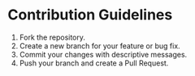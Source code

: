 # Contribution Guidelines

1. Fork the repository.
2. Create a new branch for your feature or bug fix.
3. Commit your changes with descriptive messages.
4. Push your branch and create a Pull Request.

